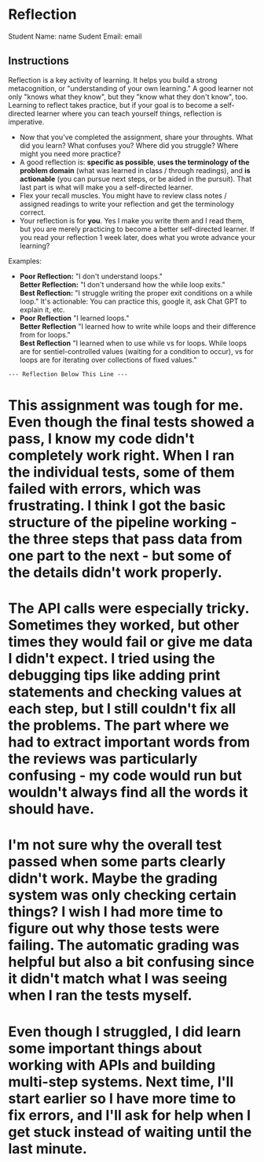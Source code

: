 # Reflection

Student Name:  name
Sudent Email:  email

## Instructions

Reflection is a key activity of learning. It helps you build a strong metacognition, or "understanding of your own learning." A good learner not only "knows what they know", but they "know what they don't know", too. Learning to reflect takes practice, but if your goal is to become a self-directed learner where you can teach yourself things, reflection is imperative.

- Now that you've completed the assignment, share your throughts. What did you learn? What confuses you? Where did you struggle? Where might you need more practice?
- A good reflection is: **specific as possible**,  **uses the terminology of the problem domain** (what was learned in class / through readings), and **is actionable** (you can pursue next steps, or be aided in the pursuit). That last part is what will make you a self-directed learner.
- Flex your recall muscles. You might have to review class notes / assigned readings to write your reflection and get the terminology correct.
- Your reflection is for **you**. Yes I make you write them and I read them, but you are merely practicing to become a better self-directed learner. If you read your reflection 1 week later, does what you wrote advance your learning?

Examples:

- **Poor Reflection:**  "I don't understand loops."   
**Better Reflection:** "I don't undersand how the while loop exits."   
**Best Reflection:** "I struggle writing the proper exit conditions on a while loop." It's actionable: You can practice this, google it, ask Chat GPT to explain it, etc. 
-  **Poor Reflection** "I learned loops."   
**Better Reflection** "I learned how to write while loops and their difference from for loops."   
**Best Reflection** "I learned when to use while vs for loops. While loops are for sentiel-controlled values (waiting for a condition to occur), vs for loops are for iterating over collections of fixed values."

`--- Reflection Below This Line ---`

# This assignment was tough for me. Even though the final tests showed a pass, I know my code didn't completely work right. When I ran the individual tests, some of them failed with errors, which was frustrating. I think I got the basic structure of the pipeline working - the three steps that pass data from one part to the next - but some of the details didn't work properly.

# The API calls were especially tricky. Sometimes they worked, but other times they would fail or give me data I didn't expect. I tried using the debugging tips like adding print statements and checking values at each step, but I still couldn't fix all the problems. The part where we had to extract important words from the reviews was particularly confusing - my code would run but wouldn't always find all the words it should have.

# I'm not sure why the overall test passed when some parts clearly didn't work. Maybe the grading system was only checking certain things? I wish I had more time to figure out why those tests were failing. The automatic grading was helpful but also a bit confusing since it didn't match what I was seeing when I ran the tests myself.

# Even though I struggled, I did learn some important things about working with APIs and building multi-step systems. Next time, I'll start earlier so I have more time to fix errors, and I'll ask for help when I get stuck instead of waiting until the last minute.